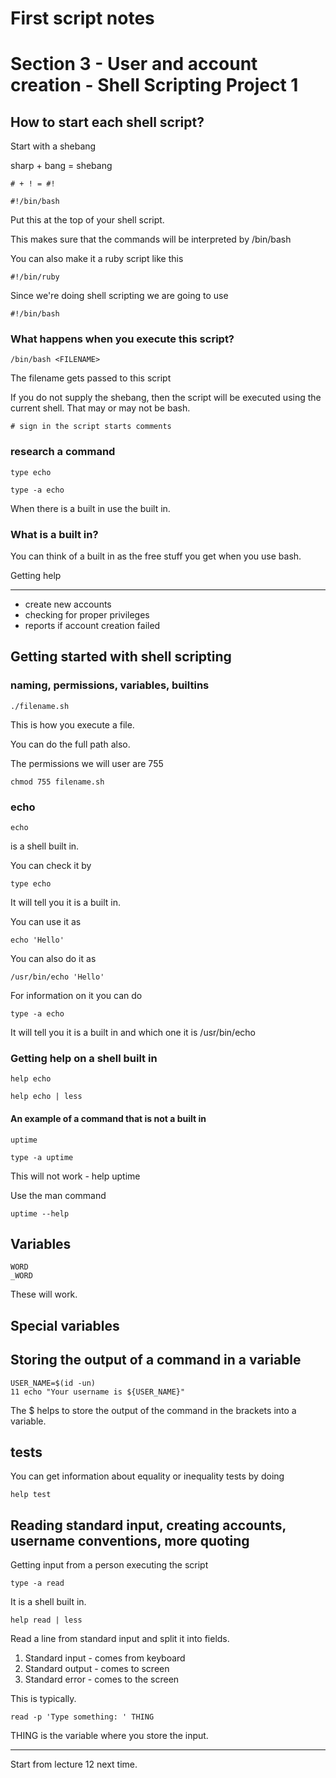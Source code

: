 # First script notes
# Section 3 - User and account creation - Shell Scripting Project 1

## How to start each shell script?

Start with a shebang

sharp + bang = shebang

    # + ! = #!

    #!/bin/bash

Put this at the top of your shell script.

This makes sure that the commands will be interpreted by /bin/bash

You can also make it a ruby script like this

    #!/bin/ruby

Since we're doing shell scripting we are going to use

    #!/bin/bash

### What happens when you execute this script?

    /bin/bash <FILENAME>

The filename gets passed to this script

If you do not supply the shebang, then the script will be executed using the current shell. That may or may not be bash.

    # sign in the script starts comments

### research a command

    type echo

    type -a echo

When there is a built in use the built in.


### What is a built in?

You can think of a built in as the free stuff you get when you use bash.

Getting help 


---


* create new accounts
* checking for proper privileges
* reports if account creation failed

## Getting started with shell scripting

### naming, permissions, variables, builtins

	./filename.sh

This is how you execute a file.

You can do the full path also.

The permissions we will user are 755

	chmod 755 filename.sh

### echo

	echo

is a shell built in.

You can check it by

	type echo

It will tell you it is a built in.

You can use it as

	echo 'Hello'

You can also do it as

	/usr/bin/echo 'Hello'

For information on it you can do

	type -a echo

It will tell you it is a built in and which one it is /usr/bin/echo

### Getting help on a shell built in

	help echo

	help echo | less

#### An example of a command that is not a built in

	uptime

	type -a uptime

This will not work - help uptime

Use the man command

	uptime --help

## Variables

	WORD
	_WORD

These will work.

## Special variables

## Storing the output of a command in a variable

	USER_NAME=$(id -un)
	11 echo "Your username is ${USER_NAME}"

The $ helps to store the output of the command in the brackets into a variable.

## tests

You can get information about equality or inequality tests by doing

	help test

## Reading standard input, creating accounts, username conventions, more quoting

Getting input from a person executing the script

	type -a read

It is a shell built in.

	help read | less

Read a line from standard input and split it into fields.

1. Standard input - comes from keyboard
2. Standard output - comes to screen
3. Standard error - comes to the screen

This is typically.

	read -p 'Type something: ' THING

THING is the variable where you store the input.

---

Start from lecture 12 next time.
